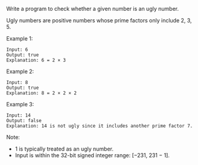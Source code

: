 Write a program to check whether a given number is an ugly number.

Ugly numbers are positive numbers whose prime factors only include 2, 3, 5.

Example 1:

```
Input: 6
Output: true
Explanation: 6 = 2 × 3
```

Example 2:

```
Input: 8
Output: true
Explanation: 8 = 2 × 2 × 2
```

Example 3:

```
Input: 14
Output: false 
Explanation: 14 is not ugly since it includes another prime factor 7.
```

Note:

 - 1 is typically treated as an ugly number.
 - Input is within the 32-bit signed integer range: [−231,  231 − 1].

